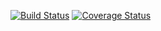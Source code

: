 [![Build Status](https://travis-ci.org/vlikin/instance-locator.svg?branch=master)](https://travis-ci.org/vlikin/instance-locator)
[![Coverage Status](https://coveralls.io/repos/github/vlikin/instance-locator/badge.svg?branch=master)](https://coveralls.io/github/vlikin/instance-locator?branch=master)
